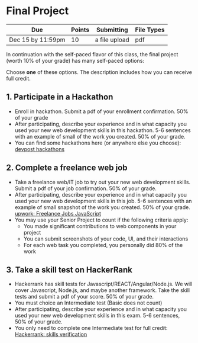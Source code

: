 # Final Project

| Due               | Points | Submitting    | File Types |
| ----------------- | ------ | ------------- | ---------- |
| Dec 15 by 11:59pm | 10     | a file upload | pdf        |

In continuation with the self-paced flavor of this class,
the final project (worth 10% of your grade) has many self-paced options:

Choose **one** of these options.
The description includes how you can receive full credit.

## 1. Participate in a Hackathon

- Enroll in hackathon. Submit a pdf of your enrollment confirmation. 50% of your grade
- After participating, describe your experience and in what capacity you used
  your new web development skills in this hackathon.
  5-6 sentences with an example of small of the work you created.
  50% of your grade.
- You can find some hackathons here (or anywhere else you choose): [devpost hackathons](https://devpost.com/hackathons)

## 2. Complete a freelance web job

- Take a freelance web/IT job to try out your new web development skills.
  Submit a pdf of your job confirmation.
  50% of your grade.
- After participating, describe your experience and in what capacity you used
  your new web development skills in this job.
  5-6 sentences with an example of small snapshot of the work you created.
  50% of your grade.
  [upwork: Freelance Jobs JavaScript](https://www.upwork.com/freelance-jobs/javascript/)
- You may use your Senior Project to count if the following criteria apply:
  - You made significant contributions to web components in your project
  - You can submit screenshots of your code, UI, and their interactions
  - For each web task you completed, you personally did 80% of the work

## 3. Take a skill test on HackerRank

- Hackerrank has skill tests for Javascript/REACT/Angular/Node.js.
  We will cover Javascript, Node.js, and maybe another framework.
  Take the skill tests and submit a pdf of your score.
  50% of your grade.
- You must choice an Intermediate test (Basic does not count)
- After participating, describe your experience and in what capacity you used
  your new web development skills in this exam.
  5-6 sentences, 50% of your grade.
- You only need to complete one Intermediate test for full credit:
    [Hackerrank: skills verification](https://www.hackerrank.com/skills-verification)

